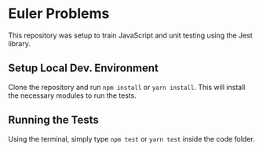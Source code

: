 # Euler Problems

This repository was setup to train JavaScript and unit testing using the Jest library.

## Setup Local Dev. Environment

Clone the repository and run `npm install` or `yarn install`. This will install the necessary modules to run the tests.

## Running the Tests

Using the terminal, simply type `npm test` or `yarn test` inside the code folder.
